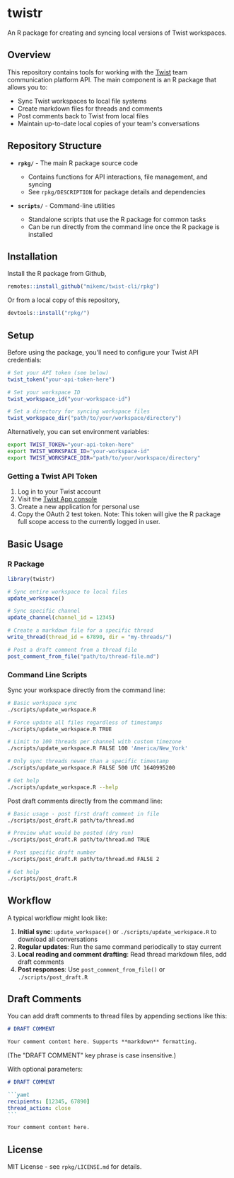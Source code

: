 # twistr

An R package for creating and syncing local versions of Twist workspaces.

## Overview

This repository contains tools for working with the [Twist](https://twist.com) team communication platform API. The main component is an R package that allows you to:

- Sync Twist workspaces to local file systems
- Create markdown files for threads and comments
- Post comments back to Twist from local files
- Maintain up-to-date local copies of your team's conversations

## Repository Structure

- **`rpkg/`** - The main R package source code
  - Contains functions for API interactions, file management, and syncing
  - See `rpkg/DESCRIPTION` for package details and dependencies

- **`scripts/`** - Command-line utilities
  - Standalone scripts that use the R package for common tasks
  - Can be run directly from the command line once the R package is installed

## Installation

Install the R package from Github,

```r
remotes::install_github("mikemc/twist-cli/rpkg")
```

Or from a local copy of this repository,

```r
devtools::install("rpkg/")
```

## Setup

Before using the package, you'll need to configure your Twist API credentials:

```r
# Set your API token (see below)
twist_token("your-api-token-here")

# Set your workspace ID
twist_workspace_id("your-workspace-id")

# Set a directory for syncing workspace files
twist_workspace_dir("path/to/your/workspace/directory")
```

Alternatively, you can set environment variables:
```bash
export TWIST_TOKEN="your-api-token-here"
export TWIST_WORKSPACE_ID="your-workspace-id"
export TWIST_WORKSPACE_DIR="path/to/your/workspace/directory"
```

### Getting a Twist API Token

1. Log in to your Twist account
2. Visit the [Twist App console](https://twist.com/app_console)
3. Create a new application for personal use
4. Copy the OAuth 2 test token. Note: This token will give the R package full scope access to the currently logged in user.

## Basic Usage

### R Package

```r
library(twistr)

# Sync entire workspace to local files
update_workspace()

# Sync specific channel
update_channel(channel_id = 12345)

# Create a markdown file for a specific thread
write_thread(thread_id = 67890, dir = "my-threads/")

# Post a draft comment from a thread file
post_comment_from_file("path/to/thread-file.md")
```

### Command Line Scripts

Sync your workspace directly from the command line:

```bash
# Basic workspace sync
./scripts/update_workspace.R

# Force update all files regardless of timestamps
./scripts/update_workspace.R TRUE

# Limit to 100 threads per channel with custom timezone
./scripts/update_workspace.R FALSE 100 'America/New_York'

# Only sync threads newer than a specific timestamp
./scripts/update_workspace.R FALSE 500 UTC 1640995200

# Get help
./scripts/update_workspace.R --help
```

Post draft comments directly from the command line:

```bash
# Basic usage - post first draft comment in file
./scripts/post_draft.R path/to/thread.md

# Preview what would be posted (dry run)
./scripts/post_draft.R path/to/thread.md TRUE

# Post specific draft number
./scripts/post_draft.R path/to/thread.md FALSE 2

# Get help
./scripts/post_draft.R
```

## Workflow

A typical workflow might look like:

1. **Initial sync**: `update_workspace()` or `./scripts/update_workspace.R` to download all conversations
2. **Regular updates**: Run the same command periodically to stay current
3. **Local reading and comment drafting**: Read thread markdown files, add draft comments
4. **Post responses**: Use `post_comment_from_file()` or `./scripts/post_draft.R`

## Draft Comments

You can add draft comments to thread files by appending sections like this:

```markdown
# DRAFT COMMENT

Your comment content here. Supports **markdown** formatting.
```

(The "DRAFT COMMENT" key phrase is case insensitive.)

With optional parameters:

````markdown
# DRAFT COMMENT

```yaml
recipients: [12345, 67890]
thread_action: close
```

Your comment content here.
````


## License

MIT License - see `rpkg/LICENSE.md` for details.



